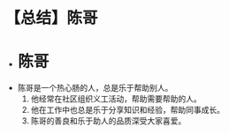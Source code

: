# 【总结】陈哥

-   # 陈哥
-   陈哥是一个热心肠的人，总是乐于帮助别人。
    1.  他经常在社区组织义工活动，帮助需要帮助的人。
    2.  他在工作中也总是乐于分享知识和经验，帮助同事成长。
    3.  陈哥的善良和乐于助人的品质深受大家喜爱。
